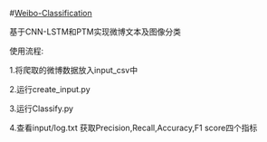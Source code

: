 #[Weibo-Classification](https://github.com/TheKOG/Weibo-Classification/upload/main)

基于CNN-LSTM和PTM实现微博文本及图像分类

使用流程:

1.将爬取的微博数据放入input_csv中

2.运行create_input.py

3.运行Classify.py

4.查看input/log.txt 获取Precision,Recall,Accuracy,F1 score四个指标